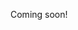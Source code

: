 Coming soon!

<!--

https://www.lynalden.com/fiscal-and-monetary-policy/
https://news.ycombinator.com/item?id=25407583
https://news.ycombinator.com/item?id=25406764

-->
